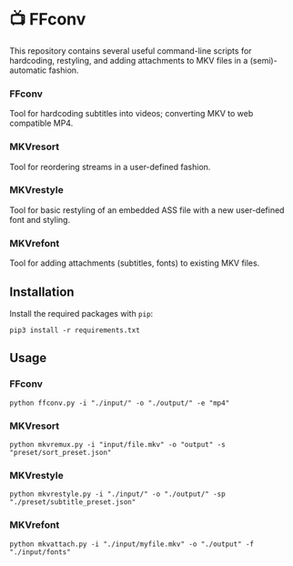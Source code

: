 # 📺 FFconv

This repository contains several useful command-line scripts for hardcoding, restyling, and adding attachments to MKV
files in a (semi)-automatic fashion.

### FFconv

Tool for hardcoding subtitles into videos; converting MKV to web compatible MP4.

### MKVresort

Tool for reordering streams in a user-defined fashion.

### MKVrestyle

Tool for basic restyling of an embedded ASS file with a new user-defined font and styling.

### MKVrefont

Tool for adding attachments (subtitles, fonts) to existing MKV files.

## Installation

Install the required packages with `pip`:

```
pip3 install -r requirements.txt
```

## Usage

### FFconv

```shell
python ffconv.py -i "./input/" -o "./output/" -e "mp4"
```

### MKVresort

```shell
python mkvremux.py -i "input/file.mkv" -o "output" -s "preset/sort_preset.json"
```

### MKVrestyle

```shell
python mkvrestyle.py -i "./input/" -o "./output/" -sp "./preset/subtitle_preset.json"
```

### MKVrefont

```shell
python mkvattach.py -i "./input/myfile.mkv" -o "./output" -f "./input/fonts"
```